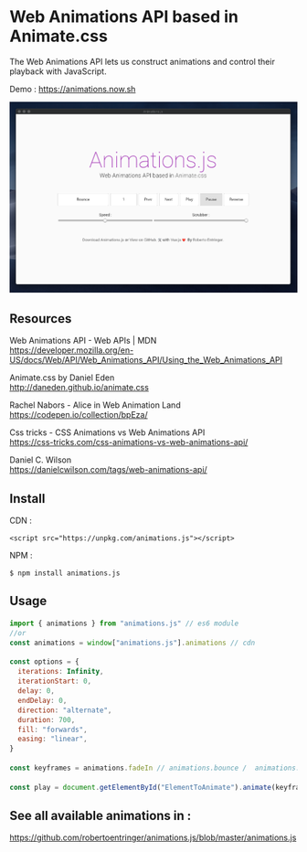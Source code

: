 # Web Animations API based in Animate.css

The Web Animations API lets us construct animations and control their playback with JavaScript.

Demo : https://animations.now.sh

[![screenshot.png](screenshot.png?raw=true)](https://animations.now.sh)

## Resources

Web Animations API - Web APIs | MDN  
https://developer.mozilla.org/en-US/docs/Web/API/Web_Animations_API/Using_the_Web_Animations_API

Animate.css by Daniel Eden  
http://daneden.github.io/animate.css

Rachel Nabors - Alice in Web Animation Land  
https://codepen.io/collection/bpEza/

Css tricks - CSS Animations vs Web Animations API  
https://css-tricks.com/css-animations-vs-web-animations-api/

Daniel C. Wilson  
https://danielcwilson.com/tags/web-animations-api/

## Install

CDN : 
```htlm
<script src="https://unpkg.com/animations.js"></script>
````
NPM : 

```
$ npm install animations.js
```

## Usage

```js
import { animations } from "animations.js" // es6 module
//or 
const animations = window["animations.js"].animations // cdn

const options = {
  iterations: Infinity,
  iterationStart: 0,
  delay: 0,
  endDelay: 0,
  direction: "alternate",
  duration: 700,
  fill: "forwards",
  easing: "linear",
}

const keyframes = animations.fadeIn // animations.bounce /  animations.flash, animations.pulse, etc...

const play = document.getElementById("ElementToAnimate").animate(keyframes, options)
```

## See all available animations in : 

https://github.com/robertoentringer/animations.js/blob/master/animations.js

